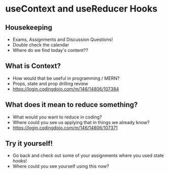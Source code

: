 useContext and useReducer Hooks
================================

## Housekeeping
-	Exams, Assignments and Discussion Questions!
-	Double check the calendar
-	Where do we find today's content??

## What is Context?
-   How would that be useful in programming / MERN?
-	Props, state and prop drilling review
-	https://login.codingdojo.com/m/146/14806/107384

## What does it mean to reduce something?
-	What would you want to reduce in coding?
-	Where could you see us applying that in things we already know?
-	https://login.codingdojo.com/m/146/14806/107371

## Try it yourself!
-	Go back and check out some of your assignments where you used state hooks!
-	Where could you see yourself using this now?
